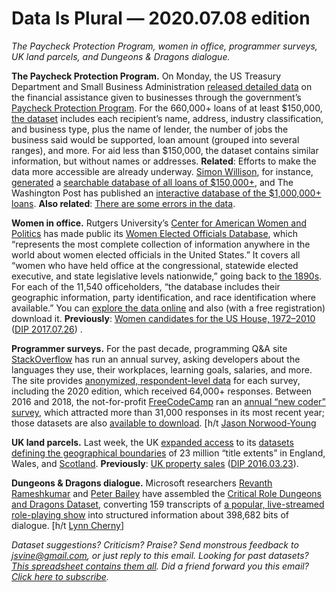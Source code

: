 Data Is Plural — 2020.07.08 edition
===================================

*The Paycheck Protection Program, women in office, programmer surveys, UK land parcels, and Dungeons & Dragons dialogue.*


__The Paycheck Protection Program.__ On Monday, the US Treasury Department and Small Business Administration [released detailed data](https://home.treasury.gov/news/press-releases/sm1052) on the financial assistance given to businesses through the government’s [Paycheck Protection Program](https://en.wikipedia.org/wiki/Paycheck_Protection_Program). For the 660,000+ loans of at least $150,000, [the dataset](https://home.treasury.gov/policy-issues/cares-act/assistance-for-small-businesses/sba-paycheck-protection-program-loan-level-data) includes each recipient’s name, address, industry classification, and business type, plus the name of lender, the number of jobs the business said would be supported, loan amount (grouped into several ranges), and more. For aid less than $150,000, the dataset contains similar information, but without names or addresses. __Related__: Efforts to make the data more accessible are already underway. [Simon Willison](https://simonwillison.net), for instance, [generated](https://twitter.com/simonw/status/1280283053726691329) a [searchable database of all loans of $150,000+](https://sba-loans-covid-19.datasettes.com/loans_150k_plus/foia_150k_plus), and The Washington Post has published an [interactive database of the $1,000,000+ loans](https://www.washingtonpost.com/graphics/2020/business/sba-ppp-data/). __Also related__: [There are some errors in the data](https://www.cnbc.com/2020/07/06/ppp-small-business-coroniavirus-loan-database-contains-errors.html).


__Women in office.__ Rutgers University’s [Center for American Women and Politics](https://cawp.rutgers.edu) has made public its [Women Elected Officials Database](https://cawpdata.rutgers.edu), which “represents the most complete collection of information anywhere in the world about women elected officials in the United States.” It covers all “women who have held office at the congressional, statewide elected executive, and state legislative levels nationwide,” going back to [the 1890s](https://en.wikipedia.org/wiki/Laura_J._Eisenhuth). For each of the 11,540 officeholders, “the database includes their geographic information, party identification, and race identification where available.” You can [explore the data online](https://cawpdata.rutgers.edu/women-elected-officials) and also (with a free registration) download it. __Previously__: [Women candidates for the US House, 1972–2010](https://dataverse.harvard.edu/dataset.xhtml?persistentId=doi:10.7910/DVN/CFPBRI) ([DIP 2017.07.26](https://tinyletter.com/data-is-plural/letters/data-is-plural-2017-07-26-edition)) .


__Programmer surveys.__ For the past decade, programming Q&A site [StackOverflow](https://stackoverflow.com) has run an annual survey, asking developers about the languages they use, their workplaces, learning goals, salaries, and more. The site provides [anonymized, respondent-level data](https://insights.stackoverflow.com/survey/) for each survey, including the 2020 edition, which received 64,000+ responses. Between 2016 and 2018, the not-for-profit [FreeCodeCamp](https://www.freecodecamp.org) ran an [annual “new coder” survey](https://www.freecodecamp.org/news/the-2018-new-coder-survey-31-000-people-told-us-how-theyre-learning-to-code-and-getting-dev-jobs-e10feb9ed419/), which attracted more than 31,000 responses in its most recent year; those datasets are also [available to download](https://github.com/freeCodeCamp?q=new-coder-survey). [h/t [Jason Norwood-Young](https://nakeddata.org/2020/06/12/the-most-loved-and-dreaded-computing-languages/)


__UK land parcels.__ Last week, the UK [expanded access](https://www.gov.uk/government/news/inspire-data-to-be-shared-under-open-terms) to its [datasets defining the geographical boundaries](https://use-land-property-data.service.gov.uk/datasets/inspire) of 23 million “title extents” in England, Wales, and [Scotland](https://ros.locationcentre.co.uk/inspire/). __Previously__: [UK property sales](https://www.gov.uk/government/collections/price-paid-data) ([DIP 2016.03.23](https://tinyletter.com/data-is-plural/letters/data-is-plural-2016-03-23-edition)).


__Dungeons & Dragons dialogue.__ Microsoft researchers [Revanth Rameshkumar](https://twitter.com/rev_rameshkumar) and [Peter Bailey](https://twitter.com/peter_r_bailey) have assembled the [Critical Role Dungeons and Dragons Dataset](https://github.com/RevanthRameshkumar/CRD3), converting 159 transcripts of [a popular, live-streamed role-playing show](https://critrole.com) into structured information about 398,682 bits of dialogue. [h/t [Lynn Cherny](https://pinboard.in/u:arnicas/)]


*Dataset suggestions? Criticism? Praise? Send monstrous feedback to jsvine@gmail.com, or just reply to this email. Looking for past datasets? [This spreadsheet contains them all](https://docs.google.com/spreadsheets/d/1wZhPLMCHKJvwOkP4juclhjFgqIY8fQFMemwKL2c64vk). Did a friend forward you this email? [Click here to subscribe](https://tinyletter.com/data-is-plural).*